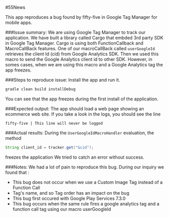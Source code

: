 
#55News 

This app reproduces a bug found by fifty-five in Google Tag Manager for mobile apps.


###Issue summary:
We are using Google Tag Manager to track our application. 
We have built a library called Cargo that embded 3rd party SDK in Google Tag Manager. 
Cargo is using both FunctionCallback and MacroCallBack features. 
One of our macroCallBack called `userGoogleId` retrieves the client Id (cid) from Google Analytics SDK. Then we used this macro to send the Google Analytics client id to other SDK. 
However, in somes cases, when we are using this macro and a Google Analytics tag the app freezes. 

###Steps to reproduce issue:
Install the app and run it. 
```bash
gradle clean build installDebug
```
You can see that the app freezes during the first install of the application.

###Expected output:
The app should load a web page showing an ecommerce web site. 
If you take a look in the logs, you should see the line 
```
fifty-five | This line will never be logged
````

###Actual results:
During the `UserGoogleIdMacroHandler` evaluation, the method 
```java
String client_id = tracker.get("&cid");
```
freezes the application 
We tried to catch an error without success. 

###Notes:
We had a lot of pain to reproduce this bug. During our inquiry we found that : 
- This bug does not occur when we use a Custom Image Tag instead of a Function Call 
- Tag's name, and so Tag order has an impact on the bug 
- This bug first occured with Google Play Services 7.3.0 
- This bug occurs when the same rule fires a google analytics tag and a function call tag using our macro userGoogleId

